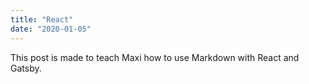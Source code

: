```yaml
---
title: "React"
date: "2020-01-05"
---
```


This post is made to teach Maxi how to use Markdown with React and Gatsby.